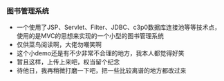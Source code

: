 ### 图书管理系统
* 一个使用了JSP、Servlet、Filter、JDBC、c3p0数据库连接池等等技术点，使用的是MVC的思想来实现的一个小型的图书管理系统
* 仅供菜鸟阅读啊，大佬勿嘲笑啊
* 这个小demo还是有不少非常不合理的地方，我本人都觉得好笑
* 暂且这样，上传上来吧，权当留个纪念
* 待他日，我再稍微打磨一下吧，把一些比较离谱的地方都改过来
